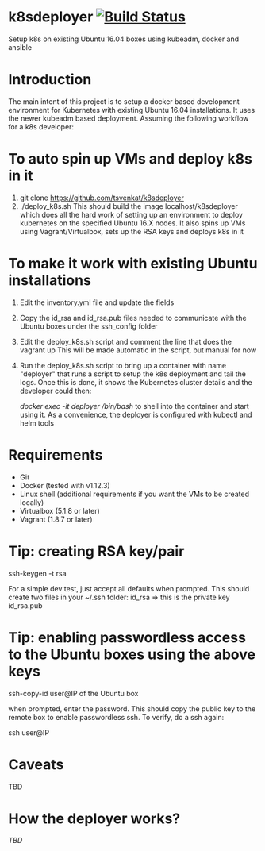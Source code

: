 # k8sdeployer [![Build Status](https://travis-ci.org/tsvenkat/k8sdeployer.svg?branch=master)](https://travis-ci.org/tsvenkat/k8sdeployer)
Setup k8s on existing Ubuntu 16.04 boxes using kubeadm, docker and ansible

# Introduction
The main intent of this project is to setup a docker based development environment
for Kubernetes with existing Ubuntu 16.04 installations.
It uses the newer kubeadm based deployment. Assuming the following workflow for
a k8s developer:

# To auto spin up VMs and deploy k8s in it

1. git clone https://github.com/tsvenkat/k8sdeployer
2. ./deploy_k8s.sh
   This should build the image localhost/k8sdeployer which does all the hard
   work of setting up an environment to deploy kubernetes on the specified
   Ubuntu 16.X nodes. It also spins up VMs using Vagrant/Virtualbox, 
   sets up the RSA keys and deploys k8s in it 

# To make it work with existing Ubuntu installations

1. Edit the inventory.yml file and update the fields
2. Copy the id_rsa and id_rsa.pub files needed to communicate with the Ubuntu
   boxes under the ssh_config folder
3. Edit the deploy_k8s.sh script and comment the line that does the vagrant up
   This will be made automatic in the script, but manual for now
4. Run the deploy_k8s.sh script to bring up a container with name "deployer" that
   runs a script to setup the k8s deployment and tail the logs. Once this is done,
   it shows the Kubernetes cluster details and the developer could then:

    *docker exec -it deployer /bin/bash*
   to shell into the container and start using it. As a convenience, the deployer
   is configured with kubectl and helm tools 

# Requirements
* Git
* Docker (tested with v1.12.3)
* Linux shell
(additional requirements if you want the VMs to be created locally)
* Virtualbox (5.1.8 or later)
* Vagrant (1.8.7 or later)

# Tip: creating RSA key/pair
ssh-keygen -t rsa

For a simple dev test, just accept all defaults when prompted. This should create two
files in your ~/.ssh folder:
id_rsa     => this is the private key
id_rsa.pub

# Tip: enabling passwordless access to the Ubuntu boxes using the above keys
ssh-copy-id user@IP of the Ubuntu box

when prompted, enter the password. This should copy the public key to the remote box
to enable passwordless ssh. To verify, do a ssh again:

ssh user@IP

# Caveats
TBD

# How the deployer works?
*TBD*
